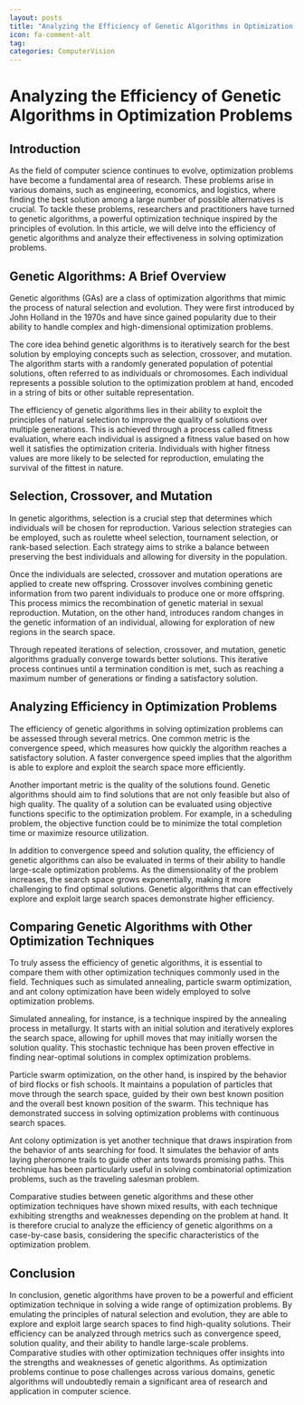 ```yaml
---
layout: posts
title: "Analyzing the Efficiency of Genetic Algorithms in Optimization Problems"
icon: fa-comment-alt
tag:      
categories: ComputerVision
---
```



# Analyzing the Efficiency of Genetic Algorithms in Optimization Problems

## Introduction

As the field of computer science continues to evolve, optimization problems have become a fundamental area of research. These problems arise in various domains, such as engineering, economics, and logistics, where finding the best solution among a large number of possible alternatives is crucial. To tackle these problems, researchers and practitioners have turned to genetic algorithms, a powerful optimization technique inspired by the principles of evolution. In this article, we will delve into the efficiency of genetic algorithms and analyze their effectiveness in solving optimization problems.

## Genetic Algorithms: A Brief Overview

Genetic algorithms (GAs) are a class of optimization algorithms that mimic the process of natural selection and evolution. They were first introduced by John Holland in the 1970s and have since gained popularity due to their ability to handle complex and high-dimensional optimization problems.

The core idea behind genetic algorithms is to iteratively search for the best solution by employing concepts such as selection, crossover, and mutation. The algorithm starts with a randomly generated population of potential solutions, often referred to as individuals or chromosomes. Each individual represents a possible solution to the optimization problem at hand, encoded in a string of bits or other suitable representation.

The efficiency of genetic algorithms lies in their ability to exploit the principles of natural selection to improve the quality of solutions over multiple generations. This is achieved through a process called fitness evaluation, where each individual is assigned a fitness value based on how well it satisfies the optimization criteria. Individuals with higher fitness values are more likely to be selected for reproduction, emulating the survival of the fittest in nature.

## Selection, Crossover, and Mutation

In genetic algorithms, selection is a crucial step that determines which individuals will be chosen for reproduction. Various selection strategies can be employed, such as roulette wheel selection, tournament selection, or rank-based selection. Each strategy aims to strike a balance between preserving the best individuals and allowing for diversity in the population.

Once the individuals are selected, crossover and mutation operations are applied to create new offspring. Crossover involves combining genetic information from two parent individuals to produce one or more offspring. This process mimics the recombination of genetic material in sexual reproduction. Mutation, on the other hand, introduces random changes in the genetic information of an individual, allowing for exploration of new regions in the search space.

Through repeated iterations of selection, crossover, and mutation, genetic algorithms gradually converge towards better solutions. This iterative process continues until a termination condition is met, such as reaching a maximum number of generations or finding a satisfactory solution.

## Analyzing Efficiency in Optimization Problems

The efficiency of genetic algorithms in solving optimization problems can be assessed through several metrics. One common metric is the convergence speed, which measures how quickly the algorithm reaches a satisfactory solution. A faster convergence speed implies that the algorithm is able to explore and exploit the search space more efficiently.

Another important metric is the quality of the solutions found. Genetic algorithms should aim to find solutions that are not only feasible but also of high quality. The quality of a solution can be evaluated using objective functions specific to the optimization problem. For example, in a scheduling problem, the objective function could be to minimize the total completion time or maximize resource utilization.

In addition to convergence speed and solution quality, the efficiency of genetic algorithms can also be evaluated in terms of their ability to handle large-scale optimization problems. As the dimensionality of the problem increases, the search space grows exponentially, making it more challenging to find optimal solutions. Genetic algorithms that can effectively explore and exploit large search spaces demonstrate higher efficiency.

## Comparing Genetic Algorithms with Other Optimization Techniques

To truly assess the efficiency of genetic algorithms, it is essential to compare them with other optimization techniques commonly used in the field. Techniques such as simulated annealing, particle swarm optimization, and ant colony optimization have been widely employed to solve optimization problems.

Simulated annealing, for instance, is a technique inspired by the annealing process in metallurgy. It starts with an initial solution and iteratively explores the search space, allowing for uphill moves that may initially worsen the solution quality. This stochastic technique has been proven effective in finding near-optimal solutions in complex optimization problems.

Particle swarm optimization, on the other hand, is inspired by the behavior of bird flocks or fish schools. It maintains a population of particles that move through the search space, guided by their own best known position and the overall best known position of the swarm. This technique has demonstrated success in solving optimization problems with continuous search spaces.

Ant colony optimization is yet another technique that draws inspiration from the behavior of ants searching for food. It simulates the behavior of ants laying pheromone trails to guide other ants towards promising paths. This technique has been particularly useful in solving combinatorial optimization problems, such as the traveling salesman problem.

Comparative studies between genetic algorithms and these other optimization techniques have shown mixed results, with each technique exhibiting strengths and weaknesses depending on the problem at hand. It is therefore crucial to analyze the efficiency of genetic algorithms on a case-by-case basis, considering the specific characteristics of the optimization problem.

## Conclusion

In conclusion, genetic algorithms have proven to be a powerful and efficient optimization technique in solving a wide range of optimization problems. By emulating the principles of natural selection and evolution, they are able to explore and exploit large search spaces to find high-quality solutions. Their efficiency can be analyzed through metrics such as convergence speed, solution quality, and their ability to handle large-scale problems. Comparative studies with other optimization techniques offer insights into the strengths and weaknesses of genetic algorithms. As optimization problems continue to pose challenges across various domains, genetic algorithms will undoubtedly remain a significant area of research and application in computer science.